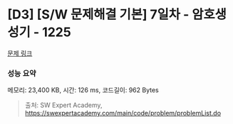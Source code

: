 # [D3] [S/W 문제해결 기본] 7일차 - 암호생성기 - 1225 

[문제 링크](https://swexpertacademy.com/main/code/problem/problemDetail.do?contestProbId=AV14uWl6AF0CFAYD) 

### 성능 요약

메모리: 23,400 KB, 시간: 126 ms, 코드길이: 962 Bytes



> 출처: SW Expert Academy, https://swexpertacademy.com/main/code/problem/problemList.do